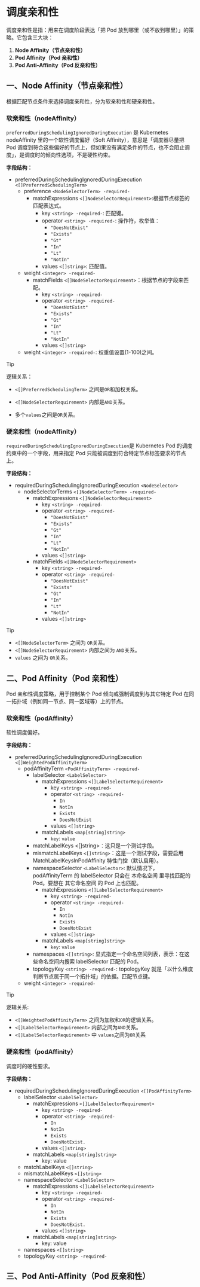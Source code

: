 # 调度亲和性

调度亲和性是指：用来在调度阶段表达「把 Pod 放到哪里（或不放到哪里）」的策略。它包含三大块：

1. **Node Affinity（节点亲和性）**
2. **Pod Affinity（Pod 亲和性）**
3. **Pod Anti‑Affinity（Pod 反亲和性）**

## 一、Node Affinity（节点亲和性）

根据匹配节点条件来选择调度亲和性，分为软亲和性和硬亲和性。

### 软亲和性（nodeAffinity）

`preferredDuringSchedulingIgnoredDuringExecution` 是 Kubernetes nodeAffinity 里的一个软性调度偏好（Soft Affinity），意思是「调度器尽量把 Pod 调度到符合这些偏好的节点上，但如果没有满足条件的节点，也不会阻止调度」，是调度时的倾向性选项，不是硬性约束。

**字段结构：**

- preferredDuringSchedulingIgnoredDuringExecution `<[]PreferredSchedulingTerm>`
  - preference    `<NodeSelectorTerm> -required-`
    - matchExpressions      `<[]NodeSelectorRequirement>`:根据节点标签的匹配表达式。
      - key `<string> -required-`: 匹配键。
      - operator `<string> -required-`: 操作符，枚举值：
        - `"DoesNotExist"`
        - `"Exists"`
        - `"Gt"`
        - `"In"`
        - `"Lt"`
        - `"NotIn"`
      - values `<[]string>`: 匹配值。
  - weight `<integer> -required-`
    - matchFields   `<[]NodeSelectorRequirement>`：根据节点的字段来匹配。
      - key   `<string> -required-`
      - operator      `<string> -required-`
        - `"DoesNotExist"`
        - `"Exists"`
        - `"Gt"`
        - `"In"`
        - `"Lt"`
        - `"NotIn"`
      - values        `<[]string>`
  - weight `<integer> -required-`: 权重值设置(1-100)之间。

> [!TIP]
> 逻辑关系：
>
>- `<[]PreferredSchedulingTerm>` 之间是`OR`和加权关系。
>
>- `<[]NodeSelectorRequirement>` 内部是`AND`关系。
>
>- 多个`values`之间是`OR`关系。

### 硬亲和性（nodeAffinity）

`requiredDuringSchedulingIgnoredDuringExecution`是 Kubernetes Pod 的调度约束中的一个字段，用来指定 Pod 只能被调度到符合特定节点标签要求的节点上。

**字段结构：**

- requiredDuringSchedulingIgnoredDuringExecution `<NodeSelector>`
  - nodeSelectorTerms `<[]NodeSelectorTerm> -required-`
    - matchExpressions `<[]NodeSelectorRequirement>`
      - key   `<string> -required-`
      - operator `<string> -required-`
        - `"DoesNotExist"`
        - `"Exists"`
        - `"Gt"`
        - `"In"`
        - `"Lt"`
        - `"NotIn"`
      - values  `<[]string>`
    - matchFields `<[]NodeSelectorRequirement>`
      - key   `<string> -required-`
      - operator `<string> -required-`
        - `"DoesNotExist"`
        - `"Exists"`
        - `"Gt"`
        - `"In"`
        - `"Lt"`
        - `"NotIn"`
      - values  `<[]string>`

> [!TIP]
>
> - `<[]NodeSelectorTerm>` 之间为 `OR`关系。
> - `<[]NodeSelectorRequirement>` 内部之间为 `AND`关系。
> - `values` 之间为 `OR`关系。

## 二、Pod Affinity（Pod 亲和性）

Pod 亲和性调度策略，用于控制某个 Pod 倾向或强制调度到与其它特定 Pod 在同一拓扑域（例如同一节点、同一区域等）上的节点。

### 软亲和性（podAffinity）

软性调度偏好。

**字段结构：**

- preferredDuringSchedulingIgnoredDuringExecution `<[]WeightedPodAffinityTerm>`
  - podAffinityTerm `<PodAffinityTerm> -required-`
    - labelSelector `<LabelSelector>`
      - matchExpressions `<[]LabelSelectorRequirement>`
        - key   `<string> -required-`
        - operator      `<string> -required-`
          - `In`
          - `NotIn`
          - `Exists`
          - `DoesNotExist`
        - values `<[]string>`
      - matchLabels `<map[string]string>`
        - `key`: `value`
    - matchLabelKeys <[]string>：这只是一个测试字段。
    - mismatchLabelKeys `<[]string>`：这是一个测试字段，需要启用 MatchLabelKeysInPodAffinity 特性门控（默认启用）。
    - namespaceSelector `<LabelSelector>`: 默认情况下，podAffinityTerm 的 labelSelector 只会在 本命名空间 里寻找匹配的 Pod。要想在 其它命名空间 的 Pod 上也匹配。
      - matchExpressions `<[]LabelSelectorRequirement>`
        - key   `<string> -required-`
        - operator      `<string> -required-`
          - `In`
          - `NotIn`
          - `Exists`
          - `DoesNotExist`
        - values `<[]string>`
      - matchLabels `<map[string]string>`
        - `key`: `value`
    - namespaces `<[]string>`: 显式指定一个命名空间列表，表示：在这些命名空间内搜索 labelSelector 匹配的 Pod。
    - topologyKey `<string> -required-`: topologyKey 就是「以什么维度判断节点属于同一个拓扑域」的依据。匹配节点键。
  - weight `<integer> -required-`

> [!TIP]
> 逻辑关系:
>
> - `<[]WeightedPodAffinityTerm>` 之间为加权和`OR`的逻辑关系。
> - `<[]LabelSelectorRequirement>` 内部之间为`AND`关系。
> - `<[]LabelSelectorRequirement>` 中 `values`之间为`OR`关系

### 硬亲和性（podAffinity）

调度时的硬性要求。

**字段结构：**

- requiredDuringSchedulingIgnoredDuringExecution `<[]PodAffinityTerm>`
  - labelSelector `<LabelSelector>`
    - matchExpressions `<[]LabelSelectorRequirement>`
      - key `<string> -required-`
      - operator `<string> -required-`
        - `In`
        - `NotIn`
        - `Exists`
        - `DoesNotExist.`
      - values `<[]string>`
    - matchLabels `<map[string]string>`
      - key: value
  - matchLabelKeys `<[]string>`
  - mismatchLabelKeys `<[]string>`
  - namespaceSelector `<LabelSelector>`
    - matchExpressions `<[]LabelSelectorRequirement>`
      - key `<string> -required-`
      - operator `<string> -required-`
        - `In`
        - `NotIn`
        - `Exists`
        - `DoesNotExist.`
      - values `<[]string>`
    - matchLabels `<map[string]string>`
      - key: value
  - namespaces `<[]string>`
  - topologyKey `<string> -required-`

## 三、Pod Anti‑Affinity（Pod 反亲和性）
